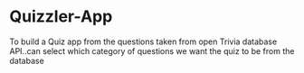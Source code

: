 # Quizzler-App
To build a Quiz app from the questions taken from open Trivia database API..can select which category of questions we want the quiz to be from the database
